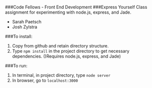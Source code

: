 ###Code Fellows - Front End Development
###Express Yourself
Class assignment for experimenting with node.js, express, and Jade.
* Sarah Paetsch
* Josh Zylstra

###To install:
1. Copy from github and retain directory structure.
2. Type `npm install` in the project directory to get necessary dependencies. ()Requires node.js, express, and Jade)

###To run:
1. In terminal, in project directory, type `node server`
2. In browser, go to `localhost:3000`
